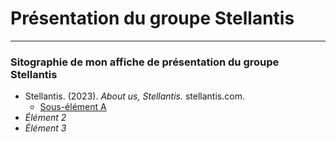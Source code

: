 # Présentation du groupe Stellantis

-------------------------------

### Sitographie de mon affiche de présentation du groupe Stellantis 

* Stellantis. (2023). *About us, Stellantis.* stellantis.com.
  * [Sous-élément A](https://www.stellantis.com/en/company/about-us)
* *Élément 2*
* *Élément 3*



